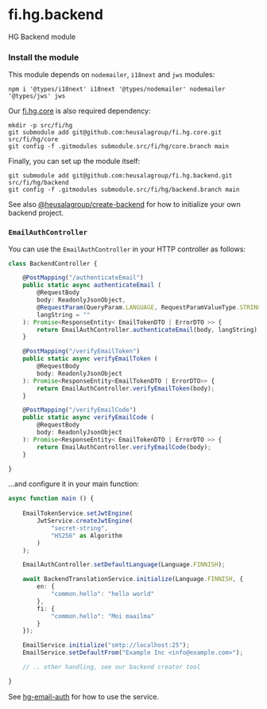 # fi.hg.backend

HG Backend module

### Install the module

This module depends on `nodemailer`, `i18next` and `jws` modules:

```shell
npm i '@types/i18next' i18next '@types/nodemailer' nodemailer '@types/jws' jws
```

Our [fi.hg.core](https://github.com:heusalagroup/fi.hg.core) is also required dependency:

```shell
mkdir -p src/fi/hg
git submodule add git@github.com:heusalagroup/fi.hg.core.git src/fi/hg/core
git config -f .gitmodules submodule.src/fi/hg/core.branch main
```

Finally, you can set up the module itself:

```shell
git submodule add git@github.com:heusalagroup/fi.hg.backend.git src/fi/hg/backend
git config -f .gitmodules submodule.src/fi/hg/backend.branch main
```

See also [@heusalagroup/create-backend](https://github.com/heusalagroup/create-backend) for how to initialize your own backend project.

### `EmailAuthController`

You can use the `EmailAuthController` in your HTTP controller as follows:

```typescript
class BackendController {

    @PostMapping("/authenticateEmail")
    public static async authenticateEmail (
        @RequestBody
        body: ReadonlyJsonObject,
        @RequestParam(QueryParam.LANGUAGE, RequestParamValueType.STRING)
        langString = ""
    ): Promise<ResponseEntity< EmailTokenDTO | ErrorDTO >> {
        return EmailAuthController.authenticateEmail(body, langString);
    }

    @PostMapping("/verifyEmailToken")
    public static async verifyEmailToken (
        @RequestBody
        body: ReadonlyJsonObject
    ): Promise<ResponseEntity<EmailTokenDTO | ErrorDTO>> {
        return EmailAuthController.verifyEmailToken(body);
    }

    @PostMapping("/verifyEmailCode")
    public static async verifyEmailCode (
        @RequestBody
        body: ReadonlyJsonObject
    ): Promise<ResponseEntity< EmailTokenDTO | ErrorDTO >> {
        return EmailAuthController.verifyEmailCode(body);
    }

}
```

...and configure it in your main function:

```typescript
async function main () {
    
    EmailTokenService.setJwtEngine(
        JwtService.createJwtEngine(
            "secret-string",
            "HS256" as Algorithm
        )
    );

    EmailAuthController.setDefaultLanguage(Language.FINNISH);

    await BackendTranslationService.initialize(Language.FINNISH, {
        en: {
            "common.hello": "hello world"
        },
        fi: {
            "common.hello": "Moi maailma"
        }
    });

    EmailService.initialize("smtp://localhost:25");
    EmailService.setDefaultFrom("Example Inc <info@example.com>");

    // .. other handling, see our backend creator tool

}

```

See [hg-email-auth](https://github.com/heusalagroup/hg-email-auth) for how to use the service.
